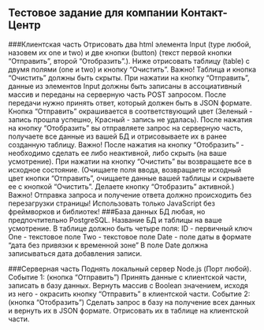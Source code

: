 ## Тестовое задание для компании Контакт-Центр


###Клиентская часть
Отрисовать два html элемента Input (type любой, назовем их one и two) и две кнопки (button) (текст первой кнопки “Отправить”, второй “Отобразить”.). 
Ниже отрисовать таблицу (table) с двумя полями (one и two) и кнопку “Очистить”. 
Важно! Таблица и кнопка “Очистить” должны быть скрыты. 
При нажатии на кнопку “Отправить”, данные из элементов Input должны быть записаны в ассоциативный массив и переданы на серверную часть POST запросом.
После передачи нужно принять ответ, который должен быть в JSON формате. Кнопка “Отправить” окрашивается в соответствующий цвет (Зеленый - запись прошла успешно, Красный - запись не удалась). 
После нажатия на кнопку “Отобразить” вы отправляете запрос на серверную часть, получаете все данные из вашей БД и отрисовываете их в ранее созданную таблицу.
Важно! После нажатия на кнопку “Отобразить” - необходимо сделать ее либо неактивной, либо скрыть (на ваше усмотрение).
При нажатии на кнопку “Очистить” вы возвращаете все в исходное состояние. 
(Очищаете поля ввода, возвращаете исходный цвет кнопки “Отправить”, очищаете данные вашей таблицы и скрываете ее с кнопкой “Очистить”. Делаете кнопку “Отобразить” активной.) 
Важно! Отправка запроса и получение ответа должно происходить без перезагрузки страницы!
Использовать только JavaScript без фреймворков и библиотек!
###База данных
БД любая, но предпочтительно PostgreSQL. 
Название БД и таблицы на ваше усмотрение.
    В таблице должно быть четыре поля:
ID - первичный ключ
One - текстовое поле
Two - текстовое поле
Date - поле даты в формате “дата без привязки к временной зоне”
В поле Date должна записываться дата добавления записи.

###Серверная часть
Поднять локальный сервер Node.js (Порт любой).
Событие 1:  (кнопка “Отправить”)
Принять данные с клиентской части, записать в базу данных. 
Вернуть массив с Boolean значением, исходя из него - окрасить кнопку “Отправить” в клиентской части.
Событие 2: (кнопка “Отобразить”)
Сделать запрос в базу на получение всех данных и вернуть их в JSON формате. Отрисовать их в таблице на клиентской части.
